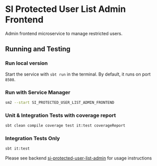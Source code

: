 # SI Protected User List Admin Frontend

Admin frontend microservice to manage restricted users.

## Running and Testing
### Run local version
Start the service with ```sbt run``` in the terminal. By default, it runs on port `8508`.

### Run with Service Manager
```bash
sm2 --start SI_PROTECTED_USER_LIST_ADMIN_FRONTEND
```

### Unit & Integration Tests with coverage report
```bash
sbt clean compile coverage test it:test coverageReport
```

### Integration Tests Only
```bash
sbt it:test
```

Please see backend [si-protected-user-list-admin](https://github.com/hmrc/si-protected-user-list-admin#readme) for usage instructions